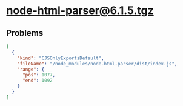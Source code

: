 # node-html-parser@6.1.5.tgz

## Problems

```json
[
  {
    "kind": "CJSOnlyExportsDefault",
    "fileName": "/node_modules/node-html-parser/dist/index.js",
    "range": {
      "pos": 1077,
      "end": 1092
    }
  }
]
```